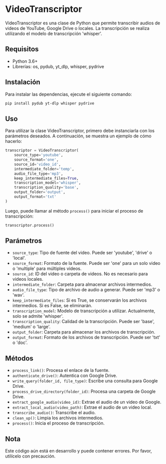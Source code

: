 # VideoTranscriptor

VideoTranscriptor es una clase de Python que permite transcribir audios de videos de YouTube, Google Drive o locales. La transcripción se realiza utilizando el modelo de transcripción 'whisper'.

## Requisitos

- Python 3.6+
- Librerías: os, pydub, yt_dlp, whisper, pydrive

## Instalación

Para instalar las dependencias, ejecute el siguiente comando:

```bash
pip install pydub yt-dlp whisper pydrive
```

## Uso

Para utilizar la clase VideoTranscriptor, primero debe instanciarla con los parámetros deseados. A continuación, se muestra un ejemplo de cómo hacerlo:

```python
transcriptor = VideoTranscriptor(
    source_type='youtube', 
    source_format='one', 
    source_id='video_id', 
    intermediate_folder='temp', 
    audio_file_type='mp3', 
    keep_intermediate_files=True, 
    transcription_model='whisper', 
    transcription_quality='base', 
    output_folder='output', 
    output_format='txt'
)
```

Luego, puede llamar al método `process()` para iniciar el proceso de transcripción:

```python
transcriptor.process()
```

## Parámetros

- `source_type`: Tipo de fuente del video. Puede ser 'youtube', 'drive' o 'local'.
- `source_format`: Formato de la fuente. Puede ser 'one' para un solo video o 'multiple' para múltiples videos.
- `source_id`: ID del video o carpeta de videos. No es necesario para videos locales.
- `intermediate_folder`: Carpeta para almacenar archivos intermedios.
- `audio_file_type`: Tipo de archivo de audio a generar. Puede ser 'mp3' o 'wav'.
- `keep_intermediate_files`: Si es True, se conservarán los archivos intermedios. Si es False, se eliminarán.
- `transcription_model`: Modelo de transcripción a utilizar. Actualmente, solo se admite 'whisper'.
- `transcription_quality`: Calidad de la transcripción. Puede ser 'base', 'medium' o 'large'.
- `output_folder`: Carpeta para almacenar los archivos de transcripción.
- `output_format`: Formato de los archivos de transcripción. Puede ser 'txt' o 'doc'.

## Métodos

- `process_link()`: Procesa el enlace de la fuente.
- `authenticate_drive()`: Autentica con Google Drive.
- `write_query(folder_id, file_type)`: Escribe una consulta para Google Drive.
- `process_drive_directory(folder_id)`: Procesa una carpeta de Google Drive.
- `extract_google_audio(video_id)`: Extrae el audio de un video de Google.
- `extract_local_audio(video_path)`: Extrae el audio de un video local.
- `transcribe_audio()`: Transcribe el audio.
- `clean_up()`: Limpia los archivos intermedios.
- `process()`: Inicia el proceso de transcripción.

## Nota

Este código aún está en desarrollo y puede contener errores. Por favor, utilícelo con precaución.